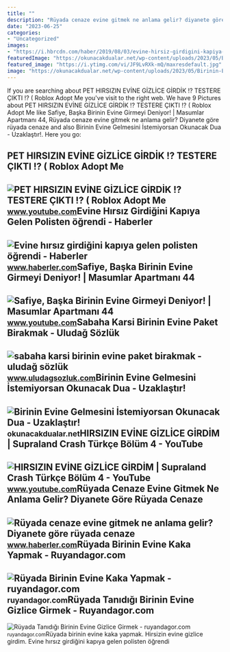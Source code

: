 ```yaml
---
title: ""
description: "Rüyada cenaze evine gitmek ne anlama gelir? diyanete göre rüyada cenaze"
date: "2023-06-25"
categories:
- "Uncategorized"
images:
- "https://i.hbrcdn.com/haber/2019/08/03/evine-hirsiz-girdigini-kapiya-gelen-polisten-12301128_amp.jpg"
featuredImage: "https://okunacakdualar.net/wp-content/uploads/2023/05/Birinin-Evine-Gelmesini-Istemiyorsan-Okunacak-Dua.jpg"
featured_image: "https://i.ytimg.com/vi/JF9LvRXk-mQ/maxresdefault.jpg"
image: "https://okunacakdualar.net/wp-content/uploads/2023/05/Birinin-Evine-Gelmesini-Istemiyorsan-Okunacak-Dua.jpg"
---
```


If you are searching about PET HIRSIZIN EVİNE GİZLİCE GİRDİK !? TESTERE ÇIKTI !? ( Roblox Adopt Me you've visit to the right web. We have 9 Pictures about PET HIRSIZIN EVİNE GİZLİCE GİRDİK !? TESTERE ÇIKTI !? ( Roblox Adopt Me like Safiye, Başka Birinin Evine Girmeyi Deniyor! | Masumlar Apartmanı 44, Rüyada cenaze evine gitmek ne anlama gelir? Diyanete göre rüyada cenaze and also Birinin Evine Gelmesini İstemiyorsan Okunacak Dua - Uzaklaştır!. Here you go:

PET HIRSIZIN EVİNE GİZLİCE GİRDİK !? TESTERE ÇIKTI !? ( Roblox Adopt Me
-----------------------------------------------------------------------

 ![PET HIRSIZIN EVİNE GİZLİCE GİRDİK !? TESTERE ÇIKTI !? ( Roblox Adopt Me](https://i.ytimg.com/vi/-itGhgmswzQ/maxresdefault.jpg) <small>www.youtube.com</small>Evine Hırsız Girdiğini Kapıya Gelen Polisten öğrendi - Haberler
---------------------------------------------------------------

 ![Evine hırsız girdiğini kapıya gelen polisten öğrendi - Haberler](https://i.hbrcdn.com/haber/2019/08/03/evine-hirsiz-girdigini-kapiya-gelen-polisten-12301128_amp.jpg) <small>www.haberler.com</small>Safiye, Başka Birinin Evine Girmeyi Deniyor! | Masumlar Apartmanı 44
--------------------------------------------------------------------

 ![Safiye, Başka Birinin Evine Girmeyi Deniyor! | Masumlar Apartmanı 44](https://i.ytimg.com/vi/T-EA86WWI1g/maxresdefault.jpg) <small>www.youtube.com</small>Sabaha Karsi Birinin Evine Paket Birakmak - Uludağ Sözlük
---------------------------------------------------------

 ![sabaha karsi birinin evine paket birakmak - uludağ sözlük](https://galeri7.uludagsozluk.com/297/sabaha-karsi-birinin-evine-paket-birakmak_474112.jpg) <small>www.uludagsozluk.com</small>Birinin Evine Gelmesini İstemiyorsan Okunacak Dua - Uzaklaştır!
---------------------------------------------------------------

 ![Birinin Evine Gelmesini İstemiyorsan Okunacak Dua - Uzaklaştır!](https://okunacakdualar.net/wp-content/uploads/2023/05/Birinin-Evine-Gelmesini-Istemiyorsan-Okunacak-Dua.jpg) <small>okunacakdualar.net</small>HIRSIZIN EVİNE GİZLİCE GİRDİM | Supraland Crash Türkçe Bölüm 4 - YouTube
------------------------------------------------------------------------

 ![HIRSIZIN EVİNE GİZLİCE GİRDİM | Supraland Crash Türkçe Bölüm 4 - YouTube](https://i.ytimg.com/vi/JF9LvRXk-mQ/maxresdefault.jpg) <small>www.youtube.com</small>Rüyada Cenaze Evine Gitmek Ne Anlama Gelir? Diyanete Göre Rüyada Cenaze
-----------------------------------------------------------------------

 ![Rüyada cenaze evine gitmek ne anlama gelir? Diyanete göre rüyada cenaze](https://i.hbrcdn.com/haber/2022/09/28/ruyada-cenaze-evine-gitmek-ne-anlama-gelir-15316438_2249_amp.jpg) <small>www.haberler.com</small>Rüyada Birinin Evine Kaka Yapmak - Ruyandagor.com
-------------------------------------------------

 ![Rüyada Birinin Evine Kaka Yapmak - ruyandagor.com](https://images.ruyandagor.com/2017/05/birinin-evine-kaka-yapmak-2334.jpg) <small>ruyandagor.com</small>Rüyada Tanıdığı Birinin Evine Gizlice Girmek - Ruyandagor.com
-------------------------------------------------------------

 ![Rüyada Tanıdığı Birinin Evine Gizlice Girmek - ruyandagor.com](https://images.ruyandagor.com/2017/05/tanidigi-birinin-evine-gizlice-girmek-1459.jpg) <small>ruyandagor.com</small>Rüyada birinin evine kaka yapmak. Hirsizin evi̇ne gi̇zli̇ce gi̇rdi̇m. Evine hırsız girdiğini kapıya gelen polisten öğrendi
